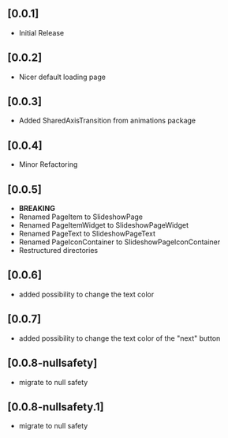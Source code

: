 ## [0.0.1]

* Initial Release

## [0.0.2]

* Nicer default loading page

## [0.0.3]

* Added SharedAxisTransition from animations package

## [0.0.4]

* Minor Refactoring

## [0.0.5]

* **BREAKING**
* Renamed PageItem to SlideshowPage
* Renamed PageItemWidget to SlideshowPageWidget
* Renamed PageText to SlideshowPageText
* Renamed PageIconContainer to SlideshowPageIconContainer
* Restructured directories

## [0.0.6]

* added possibility to change the text color

## [0.0.7]

* added possibility to change the text color of the "next" button

## [0.0.8-nullsafety]

* migrate to null safety

## [0.0.8-nullsafety.1]

* migrate to null safety
